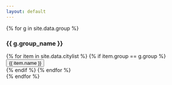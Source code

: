 ```yaml
---
layout: default
---
```

{% for g in site.data.group %}
<div class="container mt-3">
  <h3>
    <strong>{{ g.group_name }}</strong>
  </h3>
  <div class="row mt-3">
    {% for item in site.data.citylist %}
      {% if item.group == g.group %}
          <div class="col-4 col-sm-4">
              <a href="{{site.baseurl}}city/{{ item.nameid }}.html" class="cyan-text"><button class="btn btn-outline-cyan">{{ item.name }}</button></a>
          </div>
      {% endif %}
    {% endfor %}
  </div>
</div>
{% endfor %}